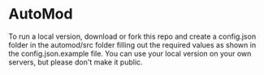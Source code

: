 # AutoMod


To run a local version, download or fork this repo and create a config.json folder in the automod/src folder filling out the required values as shown in the config.json.example file. You can use your local version on your own servers, but please don't make it public.
